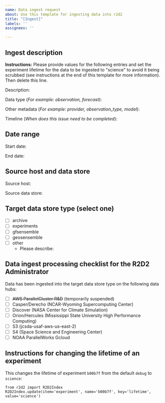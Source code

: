 ```yaml
---
name: Data ingest request
about: Use this template for ingesting data into r2d2
title: "[Ingest]"
labels: ''
assignees: ''

---
```


## Ingest description

**Instructions:** Please provide values for the following entries and set the experiment lifetime for the data to be ingested to "science" to avoid it being scrubbed (see instructions at the end of this template for more information). Then delete this line.

Description: 

Data type (_For example: observation, forecast_):

Other metadata (_For example: provider, observation_type, model_): 

Timeline (_When does this issue need to be completed_):

## Date range

Start date: 

End date:

## Source host and data store

Source host: 

Source data store:

## Target data store type (select one)

- [ ] archive
- [ ] experiments
- [ ] gfsensemble
- [ ] geosensemble
- [ ] other 
    - Please describe: 

## Data ingest processing checklist for the R2D2 Administrator

Data has been ingested into the target data store type on the following data hubs:

- [ ] ~~AWS ParallelCluster R&D~~ (temporarily suspended)
- [ ] Casper/Derecho (NCAR-Wyoming Supercomputing Center)
- [ ] Discover (NASA Center for Climate Simulation)
- [ ] Orion/Hercules (Mississippi State University High Performance Computing)
- [ ] S3 (jcsda-usaf-aws-us-east-2)
- [ ] S4 (Space Science and Engineering Center)
- [ ] NOAA ParallelWorks Gcloud

## Instructions for changing the lifetime of an experiment

This changes the lifetime of experiment `b00b7f` from the default `debug` to `science`:
```
from r2d2 import R2D2Index
R2D2Index.update(item='experiment', name='b00b7f', key='lifetime', value='science')
```
